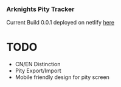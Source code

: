 
### Arknights Pity Tracker

Current Build 0.0.1 deployed on netlify [here](https://arknights-tracker.netlify.app)

TODO
=====
- CN/EN Distinction
- Pity Export/Import
- Mobile friendly design for pity screen
